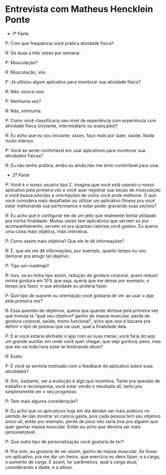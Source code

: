 # Entrevista com Matheus Hencklein Ponte

- 1ª Parte

P: Com que frequência você pratica atividade física?

R: De duas a três vezes por semana.

P: Musculação?

R: Musculação, sim.

P: Já utilizou algum aplicativo para monitorar sua atividade física?

R: Não, nunca usei.

P: Nenhuma vez?

R: Não, nenhuma.

P: Como você classificaria seu nível de experiência com experiência com atividade física (iniciante, intermediário ou avançado)?

R: Eu acho que eu sou iniciante, assim, faço mais por lazer, saúde. Nada muito intenso.

P: Você se sente confortável em usar aplicativos para monitorar sua atividades físicas?

R: Eu não tenho prática, então eu ainda não me sinto confortável para usar.


- 2ª Parte

P: Você é o nosso usuário tipo 2. Imagina que você está usando o nosso aplicativo pela primeira vez e você quer registrar sua seção de musculação e você busca tutoriais e orientações de como você pode melhorar. O que você considera mais desafiador ao utilizar um aplicativo fitness pra você estar melhorando sua performance e estar poder gravando suas seções?

R: Eu acho que é configurar ele de um jeito que realmente tenha utilidade pra minha finalidade. Muitas vezes tem aplicativos que servem só pra acompanhamento, servem só pra quantas calorias você gastou. Eu queria uma coisa mais objetiva, mais interativa.

P: Como assim mais objetiva? Que ele te dê informações?

R: É, que ele me dê informações, por exemplo, quanto tempo eu vou demorar pra atingir tal objetivo.

P: Tipo um roadmap?

R: Isso, se eu tinha tipo assim, redução de gordura corporal, quero reduzir minha gordura em 10% que seja, queria que me desse por exemplo, o tempo pra fazer, e que atividade eu poderia fazer.

P: Que tipo de suporte ou orientação você gostaria de ver ao usar o app pela primeira vez?

R: Essa questão de objetivos, queria que quando abrisse pela primeira vez que tivesse lá "qual seu objetivo? ganho de massa muscular, perda de gordura corporal, saúde, treino funcional", acho que isso é bacana pra definir o tipo de pessoa que vai usar, qual a finalidade dela.

P: E aí você estaria alinhado o app com as suas metas, você faria do app um grande auxiliar em onde você quer chegar, que seja gordura, peso, mas que ele vai toda hora estar te lembrando disso?

R: Exato.

P: E você se sentiria motivado com o feedback do aplicativo sobre suas atividades?

R: Sim, bastante, ver a evolução é algo que incentiva. Tanto pra questão de trabalho e recompensa, você estar vendo o resultado alí, tanto pra simplesmente ver o seu progresso.

P: Tem mais alguma consideração?

R: Eu acho que os aplicativos hoje em dia deviam ser mais práticos no sentido de não mostrar só caloria gasta, pois cada pessoa tem seu objetivo único alí, então por exemplo, perda de peso não seria boa pra alguém que quer ganhar massa muscular. Então eu acho que deveria ser mais personalizável.

P: Que outro tipo de personalização você gostaria de ter?

R: Pra mim, eu gostaria de ver assim, ganho de massa muscular. Se fosse um aplicativo, pra me dar um treino, que exercício eu devo fazer, e a carga, o aumento de carga. E assim, ter parâmetros, qual a carga atual, considerando a idade, e a altura.